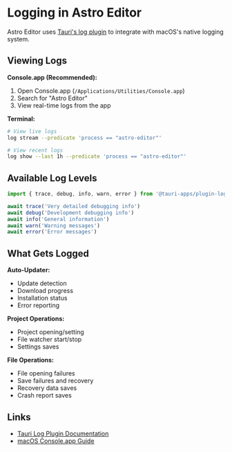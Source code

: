 # Logging in Astro Editor

Astro Editor uses [Tauri's log plugin](https://v2.tauri.app/plugin/log) to integrate with macOS's native logging system.

## Viewing Logs

**Console.app (Recommended):**
1. Open Console.app (`/Applications/Utilities/Console.app`)
2. Search for "Astro Editor" 
3. View real-time logs from the app

**Terminal:**
```bash
# View live logs
log stream --predicate 'process == "astro-editor"'

# View recent logs
log show --last 1h --predicate 'process == "astro-editor"'
```

## Available Log Levels

```typescript
import { trace, debug, info, warn, error } from '@tauri-apps/plugin-log'

await trace('Very detailed debugging info')
await debug('Development debugging info') 
await info('General information')
await warn('Warning messages')
await error('Error messages')
```

## What Gets Logged

**Auto-Updater:**
- Update detection
- Download progress  
- Installation status
- Error reporting

**Project Operations:**
- Project opening/setting
- File watcher start/stop
- Settings saves

**File Operations:**
- File opening failures
- Save failures and recovery
- Recovery data saves
- Crash report saves

## Links

- [Tauri Log Plugin Documentation](https://v2.tauri.app/plugin/log)
- [macOS Console.app Guide](https://support.apple.com/guide/console/welcome/mac)